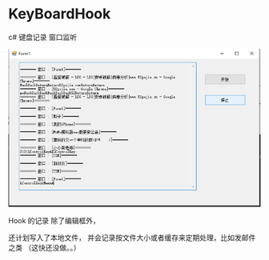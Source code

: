 # KeyBoardHook
c# 键盘记录 窗口监听



![image](https://github.com/marlkiller/KeyBoardHook/blob/master/img/Snipaste_2021-08-19_15-44-43.png?raw=true)

Hook 的记录 除了编辑框外，   

还计划写入了本地文件， 并会记录按文件大小或者缓存来定期处理，比如发邮件之类 （这快还没做。。）

